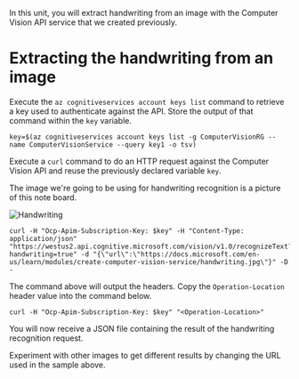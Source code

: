 In this unit, you will extract handwriting from an image with the Computer Vision API service that we created previously.

# Extracting the handwriting from an image

Execute the `az cognitiveservices account keys list` command to retrieve a key used to authenticate against the API. Store the output of that command within the `key` variable.

```azurecli
key=$(az cognitiveservices account keys list -g ComputerVisionRG --name ComputerVisionService --query key1 -o tsv)
```

Execute a `curl` command to do an HTTP request against the Computer Vision API and reuse the previously declared variable `key`.

The image we're going to be using for handwriting recognition is a picture of this note board.

![Handwriting](../images/handwriting.jpg)

```azurecli
curl -H "Ocp-Apim-Subscription-Key: $key" -H "Content-Type: application/json" "https://westus2.api.cognitive.microsoft.com/vision/v1.0/recognizeText?handwriting=true" -d "{\"url\":\"https://docs.microsoft.com/en-us/learn/modules/create-computer-vision-service/handwriting.jpg\"}" -D -
```

The command above will output the headers. Copy the `Operation-Location` header value into the command below.

```azurecli
curl -H "Ocp-Apim-Subscription-Key: $key" "<Operation-Location>"
```

You will now receive a JSON file containing the result of the handwriting recognition request.

Experiment with other images to get different results by changing the URL used in the sample above.